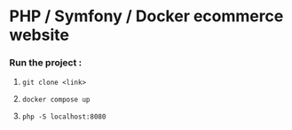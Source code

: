 # PHP / Symfony / Docker ecommerce website

### Run the project :

1. `git clone <link>`

2. `docker compose up`

3. `php -S localhost:8080`
